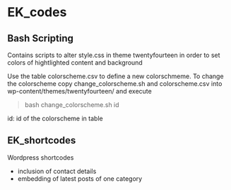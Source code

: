 EK_codes
=============

## Bash Scripting

Contains scripts to alter style.css in theme twentyfourteen in order to set colors of hightlighted content and background

Use the table colorscheme.csv to define a new colorschmeme. To change the colorscheme copy change_colorscheme.sh and colorscheme.csv into wp-content/themes/twentyfourteen/ and execute

> bash change_colorscheme.sh id

id: id of the colorscheme in table

## EK_shortcodes

Wordpress shortcodes

* inclusion of contact details
* embedding of latest posts of one category
